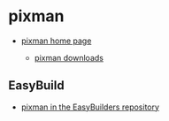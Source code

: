 # pixman

  * [pixman home page](http://www.pixman.org/)

      * [pixman downloads](https://www.cairographics.org/releases/)

## EasyBuild

  * [pixman in the EasyBuilders repository](https://github.com/easybuilders/easybuild-easyconfigs/tree/main/easybuild/easyconfigs/p/pixman)

